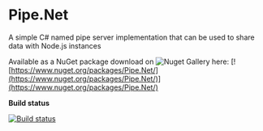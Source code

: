 # Pipe.Net
A simple C# named pipe server implementation that can be used to share data with Node.js instances

Available as a NuGet package download on ![Nuget Gallery](https://www.nuget.org/packages/Pipe.Net/) here: [![https://www.nuget.org/packages/Pipe.Net/](https://www.nuget.org/packages/Pipe.Net/)](https://www.nuget.org/packages/Pipe.Net/) 

**Build status**

[![Build status](https://ci.appveyor.com/api/projects/status/x3y5ewmb6nud47am?svg=true)](https://ci.appveyor.com/project/grahammcallister/pipe-net)

